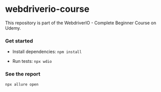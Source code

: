 # webdriverio-course
This repository is part of the WebdriverIO - Complete Beginner Course on Udemy. 

### Get started
- Install dependencies:
`npm install`

- Run tests:
`npx wdio`

### See the report
`npx allure open` 
